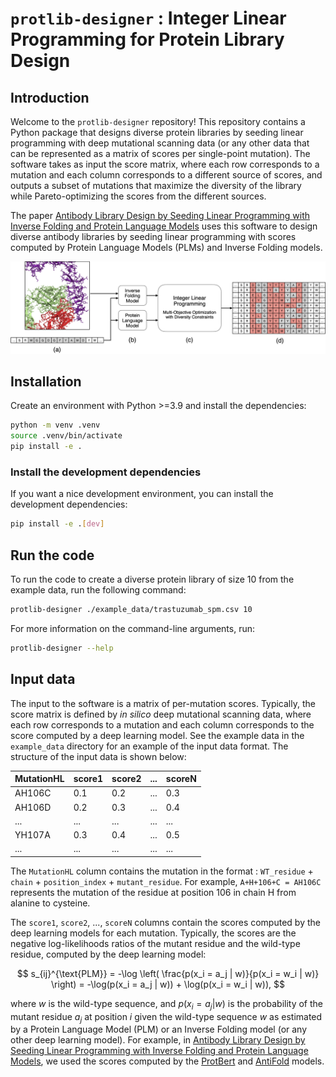# `protlib-designer` : Integer Linear Programming for Protein Library Design

## Introduction

Welcome to the `protlib-designer` repository! This repository contains a Python package that designs diverse protein libraries by seeding linear programming with deep mutational scanning data (or any other data that can be represented as a matrix of scores per single-point mutation). The software takes as input the score matrix, where each row corresponds to a mutation and each column corresponds to a different source of scores, and outputs a subset of mutations that maximize the diversity of the library while Pareto-optimizing the scores from the different sources. 

The paper [Antibody Library Design by Seeding Linear Programming with Inverse Folding and Protein Language Models](https://www.biorxiv.org/content/10.1101/2024.11.03.621763v1) uses this software to design diverse antibody libraries by seeding linear programming with scores computed by Protein Language Models (PLMs) and Inverse Folding models. 

<p align="center">
<img src="images/method_diagram.png" width="800">
</p>


## Installation

Create an environment with Python >=3.9 and install the dependencies:
```bash
python -m venv .venv
source .venv/bin/activate
pip install -e .
```

### Install the development dependencies

If you want a nice development environment, you can install the development dependencies:
```bash
pip install -e .[dev]
```

## Run the code

To run the code to create a diverse protein library of size 10 from the example data, run the following command:

```bash
protlib-designer ./example_data/trastuzumab_spm.csv 10
```

For more information on the command-line arguments, run:

```bash
protlib-designer --help
```

## Input data

The input to the software is a matrix of per-mutation scores. Typically, the score matrix is defined by *in silico* deep mutational scanning data, where each row corresponds to a mutation and each column corresponds to the score computed by a deep learning model. See the example data in the `example_data` directory for an example of the input data format. The structure of the input data is shown below:

| MutationHL | score1 | score2 | ... | scoreN |
|------------|--------|--------|-----|--------|
| AH106C     | 0.1    | 0.2    | ... | 0.3    |
| AH106D     | 0.2    | 0.3    | ... | 0.4    |
| ...        | ...    | ...    | ... | ...    |
| YH107A     | 0.3    | 0.4    | ... | 0.5    |
| ...        | ...    | ...    | ... | ...    |


The `MutationHL` column contains the mutation in the format : `WT_residue` + `chain` + `position_index` + `mutant_residue`. For example, `A+H+106+C = AH106C` represents the mutation of the residue at position 106 in chain H from alanine to cysteine.

The `score1`, `score2`, ..., `scoreN` columns contain the scores computed by the deep learning models for each mutation. Typically, the scores are the negative log-likelihoods ratios of the mutant residue and the wild-type residue, computed by the deep learning model: 

$$ s_{ij}^{\text{PLM}} =  -\log \left( \frac{p(x_i = a_j | w)}{p(x_i = w_i | w)} \right) =  -\log(p(x_i = a_j | w)) + \log(p(x_i = w_i | w)), $$

where $w$ is the wild-type sequence, and $p(x_i = a_j | w)$ is the probability of the mutant residue $a_j$ at position $i$ given the wild-type sequence $w$ as estimated by a Protein Language Model (PLM) or an Inverse Folding model (or any other deep learning model). For example, in [Antibody Library Design by Seeding Linear Programming with Inverse Folding and Protein Language Models](https://www.biorxiv.org/content/10.1101/2024.11.03.621763v1), we used the scores computed by the [ProtBert](https://pubmed.ncbi.nlm.nih.gov/34232869/) and [AntiFold](https://arxiv.org/abs/2405.03370) models.
